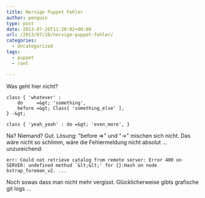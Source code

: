 ```yaml
---
title: Nervige Puppet Fehler
author: penguin
type: post
date: 2013-07-26T11:20:02+00:00
url: /2013/07/26/nervige-puppet-fehler/
categories:
  - Uncategorized
tags:
  - puppet
  - rant

---
```

Was geht hier nicht?

```
class { 'whatever' : 
    do     =&gt; 'something', 
    before =&gt; Class[ 'something_else' ],
} -&gt; 

class { 'yeah_yeah' : do =&gt; 'even_more', }
```

Na? Niemand? Gut. Lösung: "before =>" und "->" mischen sich nicht. Das wäre nicht so schlimm, wäre die Fehlermeldung nicht absolut ... unzureichend:

```
err: Could not retrieve catalog from remote server: Error 400 on SERVER: undefined method `&lt;&lt;' for {}:Hash on node bstrap_foreman_v2. ...
```

Noch sowas dass man nicht mehr vergisst. Glücklicherweise gibts grafische git logs ...